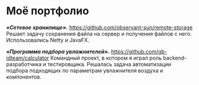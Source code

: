 # Моё портфолио

***«Сетевое хранилище».*** https://github.com/observant-sun/remote-storage
Решает задачу сохранения файла на сервер и получения файлов с него.
Использовались Netty и JavaFX.

***«Программа подбора увлажнителей».*** https://github.com/gb-idteam/calculator
Командный проект, в котором я играл роль backend-разработчика и
тестировщика. Решалась задача автоматизации подбора подходящих по
параметрам увлажнителя воздуха и компонентов.
